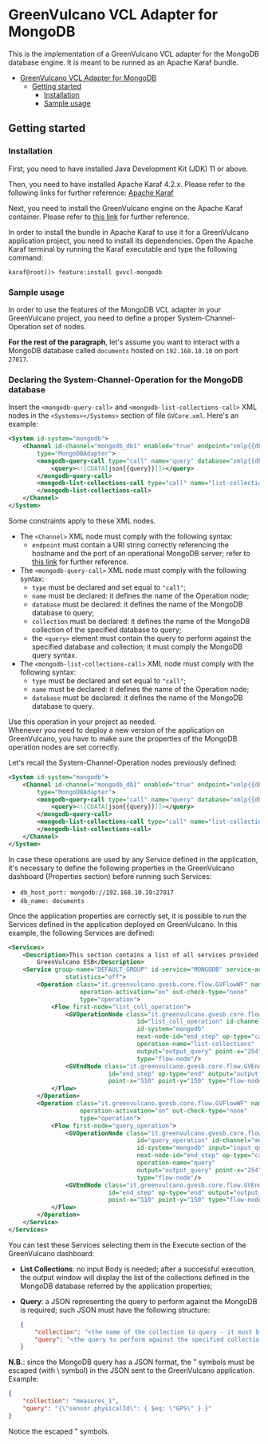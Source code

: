# GreenVulcano VCL Adapter for MongoDB

This is the implementation of a GreenVulcano VCL adapter for the MongoDB database engine. It is meant to be runned as an Apache Karaf bundle.

<!-- TOC depthFrom:1 depthTo:6 withLinks:1 updateOnSave:1 orderedList:0 -->

- [GreenVulcano VCL Adapter for MongoDB](#greenvulcano-vcl-adapter-for-mongodb)
	- [Getting started](#getting-started)
		- [Installation](#installation)
		- [Sample usage](#sample-usage)

<!-- /TOC -->

## Getting started

### Installation

First, you need to have installed Java Development Kit (JDK) 11 or above.

Then, you need to have installed Apache Karaf 4.2.x. Please refer to the following links for further reference: [Apache Karaf](http://karaf.apache.org/manual/latest/)

Next, you need to install the GreenVulcano engine on the Apache Karaf container. Please refer to [this link](https://greenvulcano.github.io/gv-documentation/pages/installation/Installation/#installation) for further reference.

In order to install the bundle in Apache Karaf to use it for a GreenVulcano application project, you need to install its dependencies. Open the Apache Karaf terminal by running the Karaf executable and type the following command:

```shell
karaf@root()> feature:install gvvcl-mongodb
```

### Sample usage

In order to use the features of the MongoDB VCL adapter in your GreenVulcano project, you need to define a proper System-Channel-Operation set of nodes.

**For the rest of the paragraph**, let's assume you want to interact with a MongoDB database called ```documents``` hosted on ```192.168.10.10``` on port ```27017```.

### Declaring the System-Channel-Operation for the MongoDB database

Insert the ```<mongodb-query-call>``` and ```<mongodb-list-collections-call>``` XML nodes in the ```<Systems></Systems>``` section of file ```GVCore.xml```. Here's an example:

```xml
<System id-system="mongodb">
    <Channel id-channel="mongodb_db1" enabled="true" endpoint="xmlp{{db_host_port}}"
        type="MongoDBAdapter">
        <mongodb-query-call type="call" name="query" database="xmlp{{db_name}}" collection="json{{collection}}">
            <query><![CDATA[json{{query}}]]></query>
        </mongodb-query-call>
        <mongodb-list-collections-call type="call" name="list-collections" database="xmlp{{db_name}">
        </mongodb-list-collections-call>
    </Channel>
</System>
```

Some constraints apply to these XML nodes.

- The ```<Channel>``` XML node must comply with the following syntax:
    - ```endpoint``` must contain a URI string correctly referencing the hostname and the port of an operational MongoDB server; refer to [this link](https://docs.mongodb.com/manual/reference/connection-string/) for further reference.
- The ```<mongodb-query-call>``` XML node must comply with the following syntax:
    - ```type``` must be declared and set equal to ```"call"```;
    - ```name``` must be declared: it defines the name of the Operation node;
    - ```database``` must be declared: it defines the name of the MongoDB database to query;
    - ```collection``` must be declared: it defines the name of the MongoDB collection of the specified database to query;
    - the ```<query>``` element must contain the query to perform against the specified database and collection; it must comply the MongoDB query syntax.
- The ```<mongodb-list-collections-call>``` XML node must comply with the following syntax:
    - ```type``` must be declared and set equal to ```"call"```;
    - ```name``` must be declared: it defines the name of the Operation node;
    - ```database``` must be declared: it defines the name of the MongoDB database to query.

Use this operation in your project as needed.  
Whenever you need to deploy a new version of the application on GreenVulcano, you have to make sure the properties of the MongoDB operation nodes are set correctly.



Let's recall the System-Channel-Operation nodes previously defined:

```xml
<System id-system="mongodb">
    <Channel id-channel="mongodb_db1" enabled="true" endpoint="xmlp{{db_host_port}}"
        type="MongoDBAdapter">
        <mongodb-query-call type="call" name="query" database="xmlp{{db_name}}" collection="json{{collection}}">
            <query><![CDATA[json{{query}}]]></query>
        </mongodb-query-call>
        <mongodb-list-collections-call type="call" name="list-collections" database="xmlp{{db_name}">
        </mongodb-list-collections-call>
    </Channel>
</System>
```
In case these operations are used by any Service defined in the application, it's necessary to define the following properties in the GreenVulcano dashboard (Properties section) before running such Services:

- ```db_host_port: mongodb://192.168.10.10:27017```
- ```db_name: documents```

Once the application properties are correctly set, it is possible to run the Services defined in the application deployed on GreenVulcano. In this example, the following Services are defined:

```xml
<Services>
    <Description>This section contains a list of all services provided by
        GreenVulcano ESB</Description>
    <Service group-name="DEFAULT_GROUP" id-service="MONGODB" service-activation="on"
                statistics="off">
        <Operation class="it.greenvulcano.gvesb.core.flow.GVFlowWF" name="List Collections"
                    operation-activation="on" out-check-type="none"
                    type="operation">
            <Flow first-node="list_coll_operation">
                <GVOperationNode class="it.greenvulcano.gvesb.core.flow.GVOperationNode"
                                    id="list_coll_operation" id-channel="mongodb_db1"
                                    id-system="mongodb"
                                    next-node-id="end_step" op-type="call"
                                    operation-name="list-collections"
                                    output="output_query" point-x="254" point-y="150"
                                    type="flow-node"/>
                <GVEndNode class="it.greenvulcano.gvesb.core.flow.GVEndNode"
                            id="end_step" op-type="end" output="output_query"
                            point-x="510" point-y="150" type="flow-node"/>
            </Flow>
        </Operation>
        <Operation class="it.greenvulcano.gvesb.core.flow.GVFlowWF" name="Query"
                    operation-activation="on" out-check-type="none"
                    type="operation">
            <Flow first-node="query_operation">
                <GVOperationNode class="it.greenvulcano.gvesb.core.flow.GVOperationNode"
                                    id="query_operation" id-channel="mongodb_db1"
                                    id-system="mongodb" input="input_query"
                                    next-node-id="end_step" op-type="call"
                                    operation-name="query"
                                    output="output_query" point-x="254" point-y="150"
                                    type="flow-node"/>
                <GVEndNode class="it.greenvulcano.gvesb.core.flow.GVEndNode"
                            id="end_step" op-type="end" output="output_query"
                            point-x="510" point-y="150" type="flow-node"/>
            </Flow>
        </Operation>
    </Service>
</Services>
```

You can test these Services selecting them in the Execute section of the GreenVulcano dashboard:

- **List Collections**: no input Body is needed; after a successful execution, the output window will display the list of the collections defined in the MongoDB database referred by the application properties;
- **Query**: a JSON representing the query to perform against the MongoDB is required; such JSON must have the following structure:

    ```json
    {
        "collection": "<the name of the collection to query - it must be inside the declared database>",
        "query": "<the query to perform against the specified collection - it must comomply with the MongoDB query syntax>"
    }
    ```

**N.B.**: since the MongoDB query has a JSON format, the \" symbols must be escaped (with \\ symbol) in the JSON sent to the GreenVulcano application. Example:

```json
{
    "collection": "measures_1",
    "query": "{\"sensor.physicalId\": { $eq: \"GPS\" } }"
}
```

Notice the escaped \" symbols.

